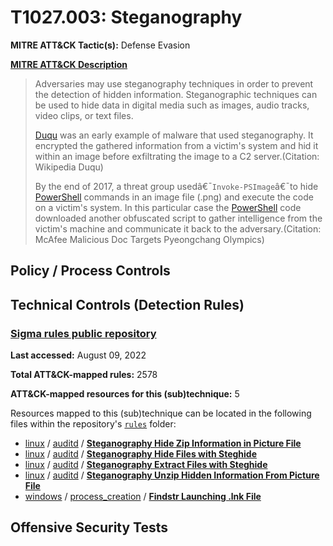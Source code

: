 # T1027.003: Steganography
**MITRE ATT&CK Tactic(s):** Defense Evasion

**[MITRE ATT&CK Description](https://attack.mitre.org/techniques/T1027/003)**
<blockquote>Adversaries may use steganography techniques in order to prevent the detection of hidden information. Steganographic techniques can be used to hide data in digital media such as images, audio tracks, video clips, or text files.

[Duqu](https://attack.mitre.org/software/S0038) was an early example of malware that used steganography. It encrypted the gathered information from a victim's system and hid it within an image before exfiltrating the image to a C2 server.(Citation: Wikipedia Duqu) 

By the end of 2017, a threat group usedâ€¯<code>Invoke-PSImage</code>â€¯to hide [PowerShell](https://attack.mitre.org/techniques/T1059/001) commands in an image file (.png) and execute the code on a victim's system. In this particular case the [PowerShell](https://attack.mitre.org/techniques/T1059/001) code downloaded another obfuscated script to gather intelligence from the victim's machine and communicate it back to the adversary.(Citation: McAfee Malicious Doc Targets Pyeongchang Olympics)  </blockquote>

## Policy / Process Controls
## Technical Controls (Detection Rules)
### [Sigma rules public repository](https://github.com/SigmaHQ/sigma)
**Last accessed:** August 09, 2022

**Total ATT&CK-mapped rules:** 2578

**ATT&CK-mapped resources for this (sub)technique:** 5

Resources mapped to this (sub)technique can be located in the following files within the repository's <code>[rules](https://github.com/SigmaHQ/sigma/tree/master/rules)</code> folder:

* [linux](https://github.com/SigmaHQ/sigma/tree/master/rules/linux/) / [auditd](https://github.com/SigmaHQ/sigma/tree/master/rules/linux/auditd/) / **[Steganography Hide Zip Information in Picture File](https://github.com/SigmaHQ/sigma/blob/master/rules/linux/auditd/lnx_auditd_hidden_zip_files_steganography.yml)**
* [linux](https://github.com/SigmaHQ/sigma/tree/master/rules/linux/) / [auditd](https://github.com/SigmaHQ/sigma/tree/master/rules/linux/auditd/) / **[Steganography Hide Files with Steghide](https://github.com/SigmaHQ/sigma/blob/master/rules/linux/auditd/lnx_auditd_steghide_embed_steganography.yml)**
* [linux](https://github.com/SigmaHQ/sigma/tree/master/rules/linux/) / [auditd](https://github.com/SigmaHQ/sigma/tree/master/rules/linux/auditd/) / **[Steganography Extract Files with Steghide](https://github.com/SigmaHQ/sigma/blob/master/rules/linux/auditd/lnx_auditd_steghide_extract_steganography.yml)**
* [linux](https://github.com/SigmaHQ/sigma/tree/master/rules/linux/) / [auditd](https://github.com/SigmaHQ/sigma/tree/master/rules/linux/auditd/) / **[Steganography Unzip Hidden Information From Picture File](https://github.com/SigmaHQ/sigma/blob/master/rules/linux/auditd/lnx_auditd_unzip_hidden_zip_files_steganography.yml)**
* [windows](https://github.com/SigmaHQ/sigma/tree/master/rules/windows/) / [process_creation](https://github.com/SigmaHQ/sigma/tree/master/rules/windows/process_creation/) / **[Findstr Launching .lnk File](https://github.com/SigmaHQ/sigma/blob/master/rules/windows/process_creation/proc_creation_win_susp_findstr_lnk.yml)**


## Offensive Security Tests
